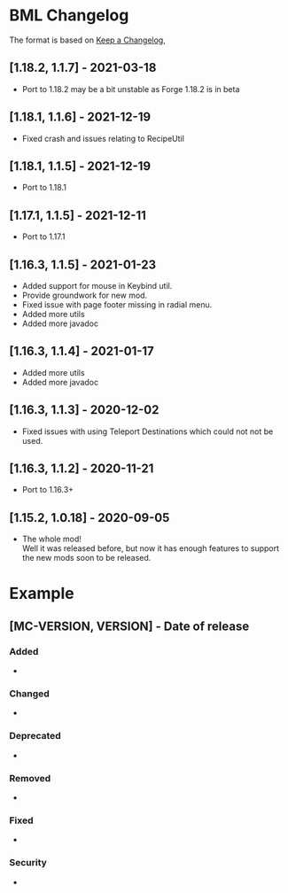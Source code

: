 # BML Changelog

The format is based on [Keep a Changelog](https://keepachangelog.com/en/1.0.0/),

## [1.18.2, 1.1.7] - 2021-03-18
- Port to 1.18.2 may be a bit unstable as Forge 1.18.2 is in beta

## [1.18.1, 1.1.6] - 2021-12-19
- Fixed crash and issues relating to RecipeUtil

## [1.18.1, 1.1.5] - 2021-12-19
- Port to 1.18.1

## [1.17.1, 1.1.5] - 2021-12-11
- Port to 1.17.1

## [1.16.3, 1.1.5] - 2021-01-23
- Added support for mouse in Keybind util.
- Provide groundwork for new mod.
- Fixed issue with page footer missing in radial menu.
- Added more utils
- Added more javadoc

## [1.16.3, 1.1.4] - 2021-01-17
- Added more utils
- Added more javadoc

## [1.16.3, 1.1.3] - 2020-12-02
- Fixed issues with using Teleport Destinations which could not not be used.

## [1.16.3, 1.1.2] - 2020-11-21
- Port to 1.16.3+

## [1.15.2, 1.0.18] - 2020-09-05
- The whole mod!  
Well it was released before, but now it has enough features to support the new mods soon to be released.

# Example
## [MC-VERSION, VERSION] - Date of release
### Added
- 
### Changed
- 
### Deprecated
- 
### Removed
- 
### Fixed
- 
### Security
- 